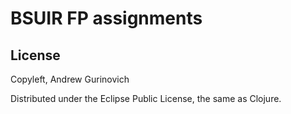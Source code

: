 # BSUIR FP assignments

## License

Copyleft, Andrew Gurinovich

Distributed under the Eclipse Public License, the same as Clojure.

